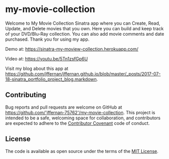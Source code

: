 # my-movie-collection

Welcome to My Movie Collection Sinatra app where you can Create, Read, Update, and Delete movies that you own. Here you can build and keep track of your DVD/Blu-Ray collection. You can also add movie comments and date purchased.  Thank you for using my app.

Demo at: https://sinatra-my-moview-collection.herokuapp.com/

Video at: https://youtu.be/5Tn1zsfGp6U

Visit my blog about this app at https://github.com/jffernan/jffernan.github.io/blob/master/_posts/2017-07-18-sinatra_portfolio_project_blog.markdown.

## Contributing

Bug reports and pull requests are welcome on GitHub at https://github.com/'jffernan-75762'/my-movie-collection. This project is intended to be a safe, welcoming space for collaboration, and contributors are expected to adhere to the [Contributor Covenant](http://contributor-covenant.org) code of conduct.

## License

The code is available as open source under the terms of the [MIT License](http://opensource.org/licenses/MIT).
